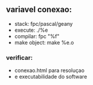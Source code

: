 ## variavel conexao:   

- stack: fpc/pascal/geany
- execute: ./%e
- compilar: fpc "%f"
- make object: make %e.o  

### verificar:

- conexao.html para resoluçao 
- e executabilidade do software        
